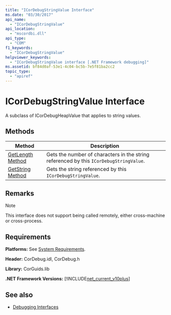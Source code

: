 ```yaml
---
title: "ICorDebugStringValue Interface"
ms.date: "03/30/2017"
api_name: 
  - "ICorDebugStringValue"
api_location: 
  - "mscordbi.dll"
api_type: 
  - "COM"
f1_keywords: 
  - "ICorDebugStringValue"
helpviewer_keywords: 
  - "ICorDebugStringValue interface [.NET Framework debugging]"
ms.assetid: bf84d0af-53e1-4c04-bc5b-7e5f81ba2cc2
topic_type: 
  - "apiref"
---
```

# ICorDebugStringValue Interface
A subclass of ICorDebugHeapValue that applies to string values.  
  
## Methods  
  
|Method|Description|  
|------------|-----------------|  
|[GetLength Method](icordebugstringvalue-getlength-method.md)|Gets the number of characters in the string referenced by this `ICorDebugStringValue`.|  
|[GetString Method](icordebugstringvalue-getstring-method.md)|Gets the string referenced by this `ICorDebugStringValue`.|  
  
## Remarks  
  
> [!NOTE]
> This interface does not support being called remotely, either cross-machine or cross-process.  
  
## Requirements  
 **Platforms:** See [System Requirements](../../get-started/system-requirements.md).  
  
 **Header:** CorDebug.idl, CorDebug.h  
  
 **Library:** CorGuids.lib  
  
 **.NET Framework Versions:** [!INCLUDE[net_current_v10plus](../../../../includes/net-current-v10plus-md.md)]  
  
## See also

- [Debugging Interfaces](debugging-interfaces.md)
